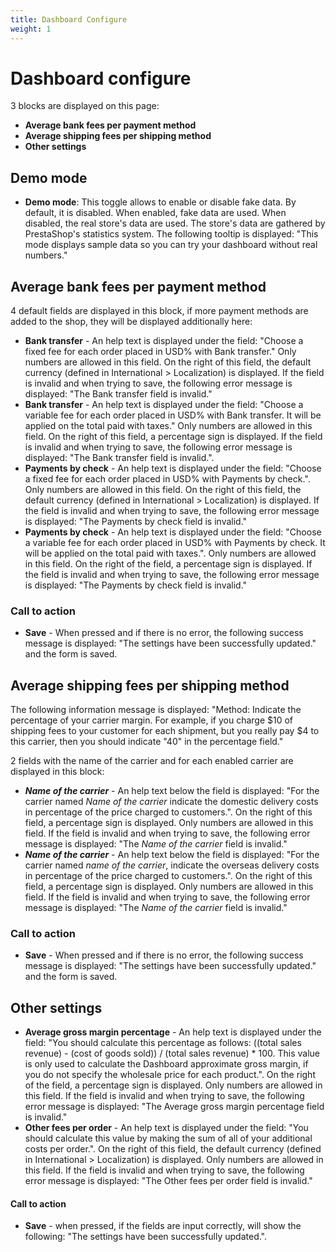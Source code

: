 ```yaml
---
title: Dashboard Configure
weight: 1
---
```


# Dashboard configure

3 blocks are displayed on this page:

 - **Average bank fees per payment method**
 - **Average shipping fees per shipping method**
 - **Other settings**

## Demo mode

 - **Demo mode**: This toggle allows to enable or disable fake data. By default, it is disabled. When enabled, fake data are used. When disabled, the real store's data are used. The store's data are gathered by PrestaShop's statistics system.
The following tooltip is displayed: "This mode displays sample data so you can try your dashboard without real numbers."

## Average bank fees per payment method

4 default fields are displayed in this block, if more payment methods are added to the shop, they will be displayed additionally here:

 - **Bank transfer** - An help text is displayed under the field: "Choose a fixed fee for each order placed in USD% with Bank transfer." Only numbers are allowed in this field. On the right of this field, the default currency (defined in International > Localization) is displayed. If the field is invalid and when trying to save, the following error message is displayed: "The Bank transfer field is invalid."
 - **Bank transfer** - An help text is displayed under the field: "Choose a variable fee for each order placed in USD% with Bank transfer. It will be applied on the total paid with taxes." Only numbers are allowed in this field. On the right of this field, a percentage sign is displayed. If the field is invalid and when trying to save, the following error message is displayed: "The Bank transfer field is invalid.".
 - **Payments by check** - An help text is displayed under the field: "Choose a fixed fee for each order placed in USD% with Payments by check.". Only numbers are allowed in this field. On the right of this field, the default currency (defined in International > Localization) is displayed. If the field is invalid and when trying to save, the following error message is displayed: "The Payments by check field is invalid."
 - **Payments by check** - An help text is displayed under the field: "Choose a variable fee for each order placed in USD% with Payments by check. It will be applied on the total paid with taxes.". Only numbers are allowed in this field. On the right of the field, a percentage sign is displayed. If the field is invalid and when trying to save, the following error message is displayed: "The Payments by check field is invalid."


### Call to action

 - **Save** - When pressed and if there is no error, the following success message is displayed: "The settings have been successfully updated." and the form is saved.

## Average shipping fees per shipping method

The following information message is displayed: "Method: Indicate the percentage of your carrier margin. For example, if you charge $10 of shipping fees to your customer for each shipment, but you really pay $4 to this carrier, then you should indicate "40" in the percentage field."

2 fields with the name of the carrier and for each enabled carrier are displayed in this block:

 - **_Name of the carrier_** - An help text below the field is displayed: "For the carrier named _Name of the carrier_ indicate the domestic delivery costs in percentage of the price charged to customers.". On the right of this field, a percentage sign is displayed. Only numbers are allowed in this field. If the field is invalid and when trying to save, the following error message is displayed: "The _Name of the carrier_ field is invalid."
 - **_Name of the carrier_** - An help text below the field is displayed: "For the carrier named _name of the carrier_, indicate the overseas delivery costs in percentage of the price charged to customers.". On the right of this field, a percentage sign is displayed. Only numbers are allowed in this field. If the field is invalid and when trying to save, the following error message is displayed: "The _Name of the carrier_ field is invalid."

### Call to action

 - **Save** - When pressed and if there is no error, the following success message is displayed: "The settings have been successfully updated." and the form is saved.

## Other settings

 - **Average gross margin percentage** - An help text is displayed under the field: "You should calculate this percentage as follows: ((total sales revenue) - (cost of goods sold)) / (total sales revenue) * 100. This value is only used to calculate the Dashboard approximate gross margin, if you do not specify the wholesale price for each product.". On the right of the field, a percentage sign is displayed. Only numbers are allowed in this field. If the field is invalid and when trying to save, the following error message is displayed: "The Average gross margin percentage field is invalid."
 - **Other fees per order** - An help text is displayed under the field: "You should calculate this value by making the sum of all of your additional costs per order.". On the right of this field, the default currency (defined in International > Localization) is displayed. Only numbers are allowed in this field. If the field is invalid and when trying to save, the following error message is displayed: "The Other fees per order field is invalid."

#### Call to action

 - **Save** - when pressed, if the fields are input correctly, will show the following: "The settings have been successfully updated.".
